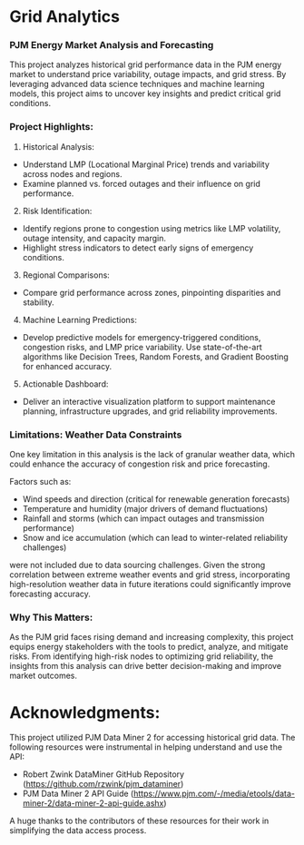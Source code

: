 # Grid Analytics

### PJM Energy Market Analysis and Forecasting 

This project analyzes historical grid performance data in the PJM energy market to understand price variability, outage impacts, and grid stress. By leveraging advanced data science techniques and machine learning models, this project aims to uncover key insights and predict critical grid conditions.


### Project Highlights:
1. Historical Analysis:
- Understand LMP (Locational Marginal Price) trends and variability across nodes and regions.
- Examine planned vs. forced outages and their influence on grid performance.

2. Risk Identification:
- Identify regions prone to congestion using metrics like LMP volatility, outage intensity, and capacity margin.
- Highlight stress indicators to detect early signs of emergency conditions.

3. Regional Comparisons:
- Compare grid performance across zones, pinpointing disparities and stability.

4. Machine Learning Predictions:
- Develop predictive models for emergency-triggered conditions, congestion risks, and LMP price variability.
Use state-of-the-art algorithms like Decision Trees, Random Forests, and Gradient Boosting for enhanced accuracy.

5. Actionable Dashboard:
- Deliver an interactive visualization platform to support maintenance planning, infrastructure upgrades, and grid reliability improvements.

### Limitations: Weather Data Constraints
One key limitation in this analysis is the lack of granular weather data, which could enhance the accuracy of congestion risk and price forecasting. 

Factors such as:

- Wind speeds and direction (critical for renewable generation forecasts)
- Temperature and humidity (major drivers of demand fluctuations)
- Rainfall and storms (which can impact outages and transmission performance)
- Snow and ice accumulation (which can lead to winter-related reliability challenges)
  
were not included due to data sourcing challenges. Given the strong correlation between extreme weather events and grid stress, incorporating high-resolution weather data in future iterations could significantly improve forecasting accuracy.


### Why This Matters:
As the PJM grid faces rising demand and increasing complexity, this project equips energy stakeholders with the tools to predict, analyze, and mitigate risks. From identifying high-risk nodes to optimizing grid reliability, the insights from this analysis can drive better decision-making and improve market outcomes.

# Acknowledgments:
This project utilized PJM Data Miner 2 for accessing historical grid data. The following resources were instrumental in helping understand and use the API:

- Robert Zwink DataMiner GitHub Repository (https://github.com/rzwink/pjm_dataminer)
- PJM Data Miner 2 API Guide (https://www.pjm.com/-/media/etools/data-miner-2/data-miner-2-api-guide.ashx)

A huge thanks to the contributors of these resources for their work in simplifying the data access process.



